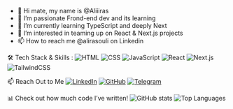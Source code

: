 - 👋 Hi mate, my name is @Aliiiras
- 👀 I’m passionate Frond-end dev and its learning
- 🌱 I’m currently learning TypeScript and deeply Next
- 💞️ I’m interested in teaming up on React & Next.js projects
- 📫 How to reach me @alirasouli on Linkedin

<!---
Aliiiras/Aliiiras is a ✨ special ✨ repository because its `README.md` (this file) appears on your GitHub profile.
You can click the Preview link to take a look at your changes.
--->
 🛠 Tech Stack & Skills :
![HTML](https://img.shields.io/badge/-HTML-E34F26?style=flat&logo=html5&logoColor=white)
![CSS](https://img.shields.io/badge/-CSS-1572B6?style=flat&logo=css3&logoColor=white)
![JavaScript](https://img.shields.io/badge/-JavaScript-F7DF1E?style=flat&logo=javascript&logoColor=black)
![React](https://img.shields.io/badge/-React-61DAFB?style=flat&logo=react&logoColor=black)
![Next.js](https://img.shields.io/badge/-Next.js-000000?style=flat&logo=next.js&logoColor=white)
![TailwindCSS](https://img.shields.io/badge/-TailwindCSS-38B2AC?style=flat&logo=tailwind-css&logoColor=white)


 📫 Reach Out to Me
[![LinkedIn](https://img.shields.io/badge/-LinkedIn-0A66C2?style=flat&logo=linkedin&logoColor=white)](https://www.linkedin.com/in/ali-ras/)
[![GitHub](https://img.shields.io/badge/-GitHub-181717?style=flat&logo=github&logoColor=white)](https://github.com/aliiiras)
[![Telegram](https://img.shields.io/badge/-Telegram-26A5E4?style=flat&logo=telegram&logoColor=white)](https://t.me/themrali)


 📊 Check out how much code I’ve written!
![GitHub stats](https://github-readme-stats.vercel.app/api?username=aliiiras&show_icons=true&theme=radical)
![Top Languages](https://github-readme-stats.vercel.app/api/top-langs/?username=aliiiras&layout=compact&theme=radical)
